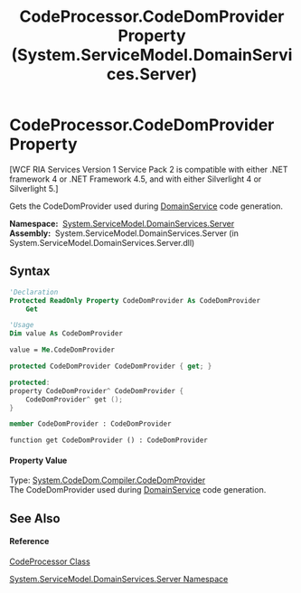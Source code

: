 ﻿---
title: CodeProcessor.CodeDomProvider Property  (System.ServiceModel.DomainServices.Server)
TOCTitle: CodeDomProvider Property
ms:assetid: P:System.ServiceModel.DomainServices.Server.CodeProcessor.CodeDomProvider
ms:mtpsurl: https://msdn.microsoft.com/en-us/library/system.servicemodel.domainservices.server.codeprocessor.codedomprovider(v=VS.91)
ms:contentKeyID: 28755528
ms.date: 01/27/2012
mtps_version: v=VS.91
f1_keywords:
- System.ServiceModel.DomainServices.Server.CodeProcessor.CodeDomProvider
- System.ServiceModel.DomainServices.Server.CodeProcessor.get_CodeDomProvider
dev_langs:
- CSharp
- JScript
- VB
- FSharp
- c++
api_location:
- System.ServiceModel.DomainServices.Server.dll
api_name:
- System.ServiceModel.DomainServices.Server.CodeProcessor.CodeDomProvider
- System.ServiceModel.DomainServices.Server.CodeProcessor.get_CodeDomProvider
api_type:
- Managed
topic_type:
- apiref
- kbSyntax
product_family_name: VS
ROBOTS: INDEX,FOLLOW
---

# CodeProcessor.CodeDomProvider Property

\[WCF RIA Services Version 1 Service Pack 2 is compatible with either .NET framework 4 or .NET Framework 4.5, and with either Silverlight 4 or Silverlight 5.\]

Gets the CodeDomProvider used during [DomainService](ff422911\(v=vs.91\).md) code generation.

**Namespace:**  [System.ServiceModel.DomainServices.Server](ff423220\(v=vs.91\).md)  
**Assembly:**  System.ServiceModel.DomainServices.Server (in System.ServiceModel.DomainServices.Server.dll)

## Syntax

``` vb
'Declaration
Protected ReadOnly Property CodeDomProvider As CodeDomProvider
    Get
```

``` vb
'Usage
Dim value As CodeDomProvider

value = Me.CodeDomProvider
```

``` csharp
protected CodeDomProvider CodeDomProvider { get; }
```

``` c++
protected:
property CodeDomProvider^ CodeDomProvider {
    CodeDomProvider^ get ();
}
```

``` fsharp
member CodeDomProvider : CodeDomProvider
```

``` jscript
function get CodeDomProvider () : CodeDomProvider
```

#### Property Value

Type: [System.CodeDom.Compiler.CodeDomProvider](https://msdn.microsoft.com/en-us/library/ds075xdx)  
The CodeDomProvider used during [DomainService](ff422911\(v=vs.91\).md) code generation.  

## See Also

#### Reference

[CodeProcessor Class](ff422044\(v=vs.91\).md)

[System.ServiceModel.DomainServices.Server Namespace](ff423220\(v=vs.91\).md)

